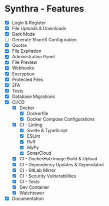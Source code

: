 # Synthra - Features

- [x] Login & Register
- [x] File Uploads & Downloads
- [x] Dark Mode
- [ ] Generate ShareX Configuration
- [x] Quotas
- [x] File Expiration
- [x] Administration Panel
- [x] File Preview
- [x] Webhooks
- [x] Encryption
- [x] Protected Files
- [x] 2FA
- [x] Tests
- [x] Database Migrations
- [x] CI/CD
  - [x] Docker
    - [x] Dockerfile
    - [x] Docker Compose Configurations
  - [x] CI - Linting
    - [x] Svelte & TypeScript
    - [x] ESLint
    - [x] Ruff
    - [x] MyPy
    - [x] SonarCloud
  - [x] CI - DockerHub Image Build & Upload
  - [x] CI - Dependency Updates & Dependabot
  - [x] CI - GitLab Mirror
  - [x] CI - Security Vulnerabilities
  - [x] CI - Tests
  - [x] Dev Container
  - [x] Watchtower
- [x] Documentation
